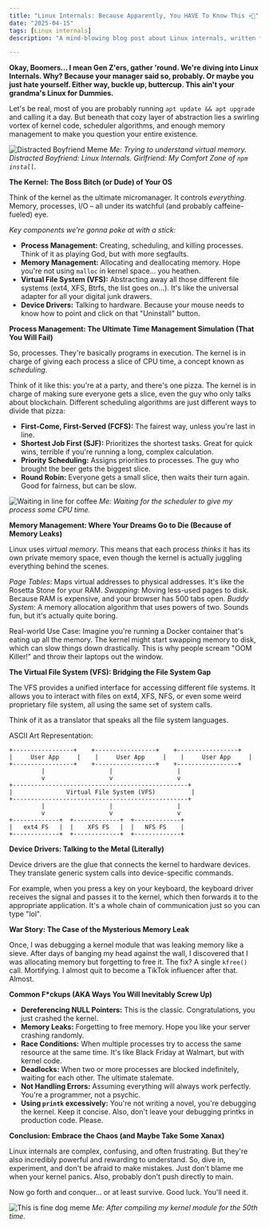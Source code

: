 ```yaml
---
title: "Linux Internals: Because Apparently, You HAVE To Know This 💀🙏"
date: "2025-04-15"
tags: [Linux internals]
description: "A mind-blowing blog post about Linux internals, written for chaotic Gen Z engineers. Prepare for existential dread mixed with kernel-level knowledge. You're welcome, and I'm sorry."

---
```


**Okay, Boomers... I mean Gen Z'ers, gather 'round. We're diving into Linux Internals. Why? Because your manager said so, probably. Or maybe you just hate yourself. Either way, buckle up, buttercup. This ain't your grandma's Linux for Dummies.**

Let's be real, most of you are probably running `apt update && apt upgrade` and calling it a day. But beneath that cozy layer of abstraction lies a swirling vortex of kernel code, scheduler algorithms, and enough memory management to make you question your entire existence.

![Distracted Boyfriend Meme](https://i.imgflip.com/1wb9w.jpg)
*Me: Trying to understand virtual memory. Distracted Boyfriend: Linux Internals. Girlfriend: My Comfort Zone of `npm install`.*

**The Kernel: The Boss Bitch (or Dude) of Your OS**

Think of the kernel as the ultimate micromanager. It controls *everything*. Memory, processes, I/O – all under its watchful (and probably caffeine-fueled) eye.

*Key components we're gonna poke at with a stick:*

*   **Process Management:** Creating, scheduling, and killing processes. Think of it as playing God, but with more segfaults.
*   **Memory Management:** Allocating and deallocating memory. Hope you're not using `malloc` in kernel space... you heathen.
*   **Virtual File System (VFS):** Abstracting away all those different file systems (ext4, XFS, Btrfs, the list goes on...). It's like the universal adapter for all your digital junk drawers.
*   **Device Drivers:** Talking to hardware. Because your mouse needs to know how to point and click on that "Uninstall" button.

**Process Management: The Ultimate Time Management Simulation (That You Will Fail)**

So, processes. They're basically programs in execution. The kernel is in charge of giving each process a slice of CPU time, a concept known as *scheduling*.

Think of it like this: you're at a party, and there's one pizza. The kernel is in charge of making sure everyone gets a slice, even the guy who only talks about blockchain. Different scheduling algorithms are just different ways to divide that pizza:

*   **First-Come, First-Served (FCFS):** The fairest way, unless you're last in line.
*   **Shortest Job First (SJF):** Prioritizes the shortest tasks. Great for quick wins, terrible if you're running a long, complex calculation.
*   **Priority Scheduling:** Assigns priorities to processes. The guy who brought the beer gets the biggest slice.
*   **Round Robin:** Everyone gets a small slice, then waits their turn again. Good for fairness, but can be slow.

![Waiting in line for coffee](https://img.buzzfeed.com/buzzfeed-static/static/2015-06/1/17/enhanced/webdr09/enhanced-15770-1433204137-1.jpg?downsize=700:* )
*Me: Waiting for the scheduler to give my process some CPU time.*

**Memory Management: Where Your Dreams Go to Die (Because of Memory Leaks)**

Linux uses *virtual memory*. This means that each process *thinks* it has its own private memory space, even though the kernel is actually juggling everything behind the scenes.

*Page Tables*: Maps virtual addresses to physical addresses. It's like the Rosetta Stone for your RAM.
*Swapping*: Moving less-used pages to disk. Because RAM is expensive, and your browser has 500 tabs open.
*Buddy System*: A memory allocation algorithm that uses powers of two. Sounds fun, but it's actually quite boring.

Real-world Use Case: Imagine you're running a Docker container that's eating up all the memory. The kernel might start swapping memory to disk, which can slow things down drastically. This is why people scream "OOM Killer!" and throw their laptops out the window.

**The Virtual File System (VFS): Bridging the File System Gap**

The VFS provides a unified interface for accessing different file systems. It allows you to interact with files on ext4, XFS, NFS, or even some weird proprietary file system, all using the same set of system calls.

Think of it as a translator that speaks all the file system languages.

ASCII Art Representation:

```
+-----------------+    +-----------------+    +-----------------+
|     User App     |    |     User App     |    |     User App     |
+-----------------+    +-----------------+    +-----------------+
         |                  |                  |
         v                  v                  v
+-------------------------------------------------+
|               Virtual File System (VFS)          |
+-------------------------------------------------+
         |                  |                  |
         v                  v                  v
+-------------+  +-------------+  +-------------+
|   ext4 FS   |  |    XFS FS   |  |   NFS FS    |
+-------------+  +-------------+  +-------------+
```

**Device Drivers: Talking to the Metal (Literally)**

Device drivers are the glue that connects the kernel to hardware devices. They translate generic system calls into device-specific commands.

For example, when you press a key on your keyboard, the keyboard driver receives the signal and passes it to the kernel, which then forwards it to the appropriate application. It's a whole chain of communication just so you can type "lol".

**War Story: The Case of the Mysterious Memory Leak**

Once, I was debugging a kernel module that was leaking memory like a sieve. After days of banging my head against the wall, I discovered that I was allocating memory but forgetting to free it. The fix? A single `kfree()` call. Mortifying. I almost quit to become a TikTok influencer after that. Almost.

**Common F*ckups (AKA Ways You Will Inevitably Screw Up)**

*   **Dereferencing NULL Pointers:** This is the classic. Congratulations, you just crashed the kernel.
*   **Memory Leaks:** Forgetting to free memory. Hope you like your server crashing randomly.
*   **Race Conditions:** When multiple processes try to access the same resource at the same time. It's like Black Friday at Walmart, but with kernel code.
*   **Deadlocks:** When two or more processes are blocked indefinitely, waiting for each other. The ultimate stalemate.
*   **Not Handling Errors:** Assuming everything will always work perfectly. You're a programmer, not a psychic.
*   **Using `printk` excessively:** You're not writing a novel, you're debugging the kernel. Keep it concise. Also, don't leave your debugging printks in production code. Please.

**Conclusion: Embrace the Chaos (and Maybe Take Some Xanax)**

Linux internals are complex, confusing, and often frustrating. But they're also incredibly powerful and rewarding to understand. So, dive in, experiment, and don't be afraid to make mistakes. Just don't blame me when your kernel panics. Also, probably don't push directly to main.

Now go forth and conquer... or at least survive. Good luck. You'll need it.

![This is fine dog meme](https://i.kym-cdn.com/entries/icons/original/000/018/012/this_is_fine.jpeg)
*Me: After compiling my kernel module for the 50th time.*
